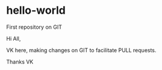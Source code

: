 # hello-world
First repository on GIT

Hi All,

VK here, making changes on GIT to facilitate PULL requests.

Thanks
VK

